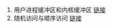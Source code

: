 1. 用户进程缓冲区和内核缓冲区
    [链接](https://blog.csdn.net/fhp123/article/details/119805361)
2. 随机访问与顺序访问
    [链接](https://blog.csdn.net/lvyuan30276/article/details/78925528)